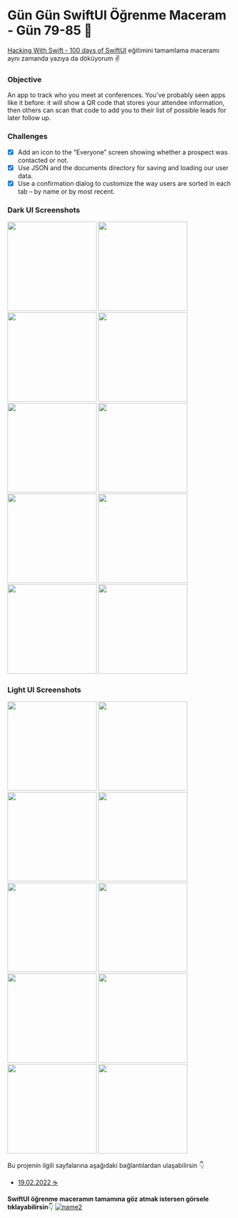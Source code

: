 # Gün Gün SwiftUI Öğrenme Maceram - Gün 79-85 🚀
[Hacking With Swift - 100 days of SwiftUI](https://www.hackingwithswift.com/100/swiftui) eğitimini tamamlama maceramı aynı zamanda yazıya da döküyorum ✌️

### Objective
An app to track who you meet at conferences. You’ve probably seen apps like it before: it will show a QR code that stores your attendee information, then others can scan that code to add you to their list of possible leads for later follow up.

### Challenges
- [x]  Add an icon to the “Everyone” screen showing whether a prospect was contacted or not.
- [x]  Use JSON and the documents directory for saving and loading our user data.
- [x]  Use a confirmation dialog to customize the way users are sorted in each tab – by name or by most recent.

### Dark UI Screenshots
<img src="Screenshots/dark1.png" width="200" /> <img src="Screenshots/dark2.png" width="200" /> <img src="Screenshots/dark3.png" width="200" /> <img src="Screenshots/dark4.png" width="200" /> <img src="Screenshots/dark5.png" width="200" /> <img src="Screenshots/dark6.png" width="200" /> <img src="Screenshots/dark7.png" width="200" /> <img src="Screenshots/dark8.png" width="200" /> <img src="Screenshots/dark9.png" width="200" /> <img src="Screenshots/common1.png" width="200" />

### Light UI Screenshots
<img src="Screenshots/light1.png" width="200" /> <img src="Screenshots/light2.png" width="200" /> <img src="Screenshots/light3.png" width="200" /> <img src="Screenshots/light4.png" width="200" /> <img src="Screenshots/light5.png" width="200" /> <img src="Screenshots/light6.png" width="200" /> <img src="Screenshots/light7.png" width="200" /> <img src="Screenshots/light8.png" width="200" /> <img src="Screenshots/light9.png" width="200" /> <img src="Screenshots/common1.png" width="200" />

Bu projenin ilgili sayfalarına aşağıdaki bağlantılardan ulaşabilirsin 👇
* [19.02.2022 ☕](https://canbi.me/19-02-2022-5c93537a93ab4ac0b0cb28cc0958cbf2)

**SwiftUI öğrenme maceramın tamamına göz atmak istersen görsele tıklayabilirsin**👇
[![name2](../Images/gungunswiftui.jpg)](https://canbi.me/gun-gun-swiftui-ogrenme-maceram)
